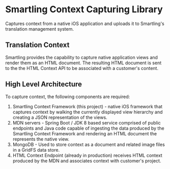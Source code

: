 # Smartling Context Capturing Library

Captures context from a native iOS application and uploads it to Smartling's translation management system.

## Translation Context

Smartling provides the capability to capture native application views and render them as an HTML document. The resulting HTML document is sent to the the HTML Context API to be associated with a customer's content.

## High Level Architecture

To capture context, the following components are required:

1. Smartling Context Framework (this project) - native iOS framework that captures context by walking the currently displayed view hierarchy and creating a JSON representation of the views.
2. MDN servers - Spring Boot / JDK 8 based service comprised of public endpoints and Java code capable of ingesting the data produced by the Smartling Context Framework and rendering an HTML document the represents the native view.
3. MongoDB - Used to store context as a document and related image files in a GridFS data store.
4. HTML Context Endpoint (already in production) receives HTML context produced by the MDN and associates context with customer's project.

